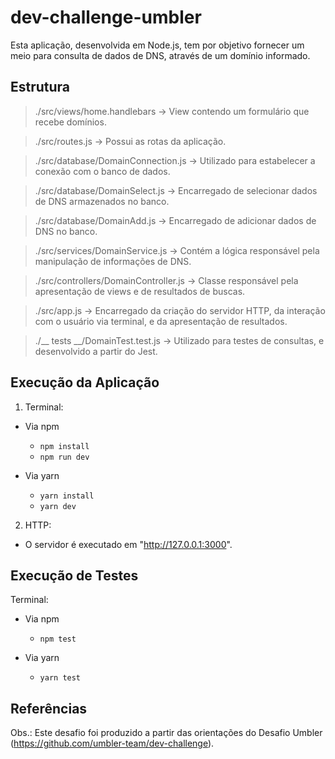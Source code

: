 # dev-challenge-umbler
Esta aplicação, desenvolvida em Node.js, tem por objetivo fornecer um meio para consulta de dados de DNS, através de um domínio informado.



## Estrutura
> ./src/views/home.handlebars -> View contendo um formulário que recebe domínios.

> ./src/routes.js -> Possui as rotas da aplicação.

> ./src/database/DomainConnection.js -> Utilizado para estabelecer a conexão com o banco de dados.

> ./src/database/DomainSelect.js -> Encarregado de selecionar dados de DNS armazenados no banco.

> ./src/database/DomainAdd.js -> Encarregado de adicionar dados de DNS no banco.

> ./src/services/DomainService.js -> Contém a lógica responsável pela manipulação de informações de DNS.

> ./src/controllers/DomainController.js -> Classe responsável pela apresentação de views e de resultados de buscas.

> ./src/app.js -> Encarregado da criação do servidor HTTP, da interação com o usuário via terminal, e da apresentação de resultados.

> ./__ tests __/DomainTest.test.js -> Utilizado para testes de consultas, e desenvolvido a partir do Jest.



## Execução da Aplicação
1. Terminal:

  - Via npm

    - ```npm install``` 
    - ```npm run dev```

  - Via yarn
    
    - ```yarn install```
    - ```yarn dev```


2. HTTP:

  - O servidor é executado em "http://127.0.0.1:3000".



## Execução de Testes
Terminal:

  - Via npm

    - ```npm test```

  - Via yarn

    - ```yarn test```



## Referências



Obs.: Este desafio foi produzido a partir das orientações do Desafio Umbler (https://github.com/umbler-team/dev-challenge).
